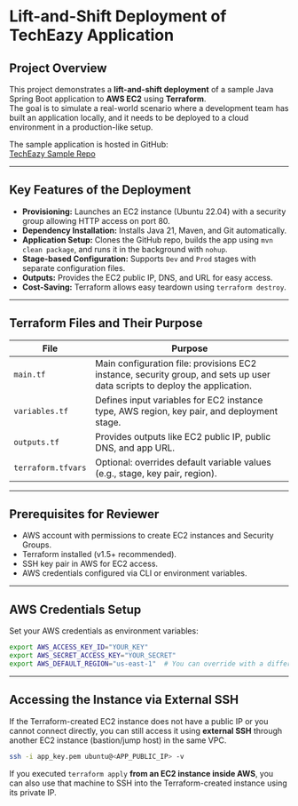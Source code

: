 # Lift-and-Shift Deployment of TechEazy Application

## **Project Overview**
This project demonstrates a **lift-and-shift deployment** of a sample Java Spring Boot application to **AWS EC2** using **Terraform**.  
The goal is to simulate a real-world scenario where a development team has built an application locally, and it needs to be deployed to a cloud environment in a production-like setup.

The sample application is hosted in GitHub:  
[TechEazy Sample Repo](https://github.com/Trainings-TechEazy/test-repo-for-devops)

---

## **Key Features of the Deployment**

- **Provisioning:** Launches an EC2 instance (Ubuntu 22.04) with a security group allowing HTTP access on port 80.  
- **Dependency Installation:** Installs Java 21, Maven, and Git automatically.  
- **Application Setup:** Clones the GitHub repo, builds the app using `mvn clean package`, and runs it in the background with `nohup`.  
- **Stage-based Configuration:** Supports `Dev` and `Prod` stages with separate configuration files.  
- **Outputs:** Provides the EC2 public IP, DNS, and URL for easy access.  
- **Cost-Saving:** Terraform allows easy teardown using `terraform destroy`.

---

## **Terraform Files and Their Purpose**

| File               | Purpose |
|-------------------|---------|
| `main.tf`          | Main configuration file: provisions EC2 instance, security group, and sets up user data scripts to deploy the application. |
| `variables.tf`     | Defines input variables for EC2 instance type, AWS region, key pair, and deployment stage. |
| `outputs.tf`       | Provides outputs like EC2 public IP, public DNS, and app URL. |
| `terraform.tfvars` | Optional: overrides default variable values (e.g., stage, key pair, region). |

---

## **Prerequisites for Reviewer**

- AWS account with permissions to create EC2 instances and Security Groups.  
- Terraform installed (v1.5+ recommended).  
- SSH key pair in AWS for EC2 access.  
- AWS credentials configured via CLI or environment variables.

---

## **AWS Credentials Setup**

Set your AWS credentials as environment variables:

```bash
export AWS_ACCESS_KEY_ID="YOUR_KEY"
export AWS_SECRET_ACCESS_KEY="YOUR_SECRET"
export AWS_DEFAULT_REGION="us-east-1"  # You can override with a different region.
```

---

## **Accessing the Instance via External SSH**

If the Terraform-created EC2 instance does not have a public IP or you cannot connect directly, you can still access it using **external SSH** through another EC2 instance (bastion/jump host) in the same VPC.

```bash
ssh -i app_key.pem ubuntu@<APP_PUBLIC_IP> -v
```

If you executed `terraform apply` **from an EC2 instance inside AWS**, you can also use that machine to SSH into the Terraform-created instance using its private IP.  
